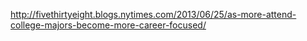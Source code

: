 

http://fivethirtyeight.blogs.nytimes.com/2013/06/25/as-more-attend-college-majors-become-more-career-focused/